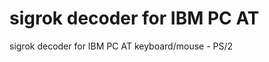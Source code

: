 sigrok decoder for IBM PC AT
============================
sigrok decoder for IBM PC AT keyboard/mouse - PS/2
